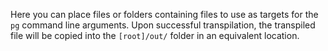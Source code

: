 Here you can place files or folders containing files to use as targets for the `pg` command line arguments. Upon successful transpilation, the transpiled file will be copied into the `[root]/out/` folder in an equivalent location.
